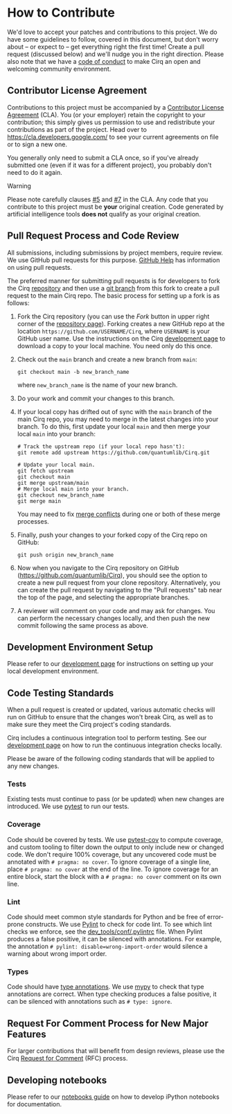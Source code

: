 # How to Contribute

We'd love to accept your patches and contributions to this project. We do have
some guidelines to follow, covered in this document, but don't worry about –
or expect to – get everything right the first time! Create a pull request
(discussed below) and we'll nudge you in the right direction. Please also note
that we have a [code of conduct](CODE_OF_CONDUCT.md) to make Cirq an open and
welcoming community environment.

## Contributor License Agreement

Contributions to this project must be accompanied by a [Contributor License
Agreement](https://cla.developers.google.com/about) (CLA). You
(or your employer) retain the copyright to your contribution;
this simply gives us permission to use and redistribute your contributions as
part of the project. Head over to https://cla.developers.google.com/ to see
your current agreements on file or to sign a new one.

You generally only need to submit a CLA once, so if you've already submitted one
(even if it was for a different project), you probably don't need to do it
again.

> [!WARNING]
> Please note carefully clauses [#5](https://cla.developers.google.com/about/google-corporate#:~:text=You%20represent%20that%20each%20of%20Your%20Contributions%20is%20Your%20original%20creation)
> and [#7](https://cla.developers.google.com/about/google-corporate#:~:text=Should%20You%20wish%20to%20submit%20work%20that%20is%20not%20Your%20original%20creation%2C%20You%20may%20submit%20it%20to%20Google%20separately)
> in the CLA. Any code that you contribute to this project must be **your**
> original creation. Code generated by artificial intelligence tools **does
> not** qualify as your original creation.

## Pull Request Process and Code Review

All submissions, including submissions by project members, require review. We
use GitHub pull requests for this purpose.
[GitHub Help](https://help.github.com/articles/about-pull-requests/) has
information on using pull requests.

The preferred manner for submitting pull requests is for developers to fork
the Cirq [repository](https://github.com/quantumlib/Cirq) and then use a [git
branch](https://git-scm.com/book/en/v2/Git-Branching-Branches-in-a-Nutshell)
from this fork to create a pull request to the main Cirq repo. The basic
process for setting up a fork is as follows:

1.  Fork the Cirq repository (you can use the _Fork_ button in upper right
    corner of the [repository page](https://github.com/quantumlib/Cirq)).
    Forking creates a new GitHub repo at the location
    `https://github.com/USERNAME/Cirq`, where `USERNAME` is
    your GitHub user name. Use the instructions on the Cirq
    [development page](docs/dev/development.md) to download a copy to
    your local machine. You need only do this once.

1.  Check out the `main` branch and create a new branch from `main`:

    ```shell
    git checkout main -b new_branch_name
    ```

    where `new_branch_name` is the name of your new branch.

1.  Do your work and commit your changes to this branch.

1.  If your local copy has drifted out of sync with the `main` branch of the
    main Cirq repo, you may need to merge in the latest changes into your
    branch.  To do this, first update your local `main` and then merge your
    local `main` into your branch:

    ```shell
    # Track the upstream repo (if your local repo hasn't):
    git remote add upstream https://github.com/quantumlib/Cirq.git

    # Update your local main.
    git fetch upstream
    git checkout main
    git merge upstream/main
    # Merge local main into your branch.
    git checkout new_branch_name
    git merge main
    ```

    You may need to fix [merge conflicts](
    https://docs.github.com/articles/about-merge-conflicts)
    during one or both of these merge processes.

1.  Finally, push your changes to your forked copy of the Cirq repo on GitHub:

    ```shell
    git push origin new_branch_name
    ```

1.  Now when you navigate to the Cirq repository on GitHub
    (https://github.com/quantumlib/Cirq), you should see the option to create a
    new pull request from your clone repository.  Alternatively, you can create
    the pull request by navigating to the "Pull requests" tab near the top of
    the page, and selecting the appropriate branches.

1.  A reviewer will comment on your code and may ask for changes. You can
    perform the necessary changes locally, and then push the new commit
    following the same process as above.

## Development Environment Setup

Please refer to our [development page](docs/dev/development.md) for
instructions on setting up your local development environment.

## Code Testing Standards

When a pull request is created or updated, various automatic checks will
run on GitHub to ensure that the changes won't break Cirq, as well as to make
sure they meet the Cirq project's coding standards.

Cirq includes a continuous integration tool to perform testing.  See our
[development page](docs/dev/development.md) on how to run the continuous
integration checks locally.

Please be aware of the following coding standards that will be applied to any
new changes.

### Tests

Existing tests must continue to pass (or be updated) when new changes are
introduced. We use [pytest](https://docs.pytest.org) to run our
tests.

### Coverage

Code should be covered by tests. We use
[pytest-cov](https://pytest-cov.readthedocs.io) to compute coverage, and custom
tooling to filter down the output to only include new or changed code. We don't
require 100% coverage, but any uncovered code must be annotated with `# pragma:
no cover`. To ignore coverage of a single line, place `# pragma: no cover` at
the end of the line. To ignore coverage for an entire block, start the block
with a `# pragma: no cover` comment on its own line.

### Lint

Code should meet common style standards for Python and be free of error-prone
constructs. We use [Pylint](https://www.pylint.org/) to check for code lint.
To see which lint checks we enforce, see the
[dev_tools/conf/.pylintrc](dev_tools/conf/.pylintrc) file. When Pylint produces
a false positive, it can be silenced with annotations. For example, the
annotation `# pylint: disable=wrong-import-order` would silence a warning about
wrong import order.

### Types

Code should have [type annotations](https://www.python.org/dev/peps/pep-0484/).
We use [mypy](http://mypy-lang.org/) to check that type annotations are correct.
When type checking produces a false positive, it can be silenced with
annotations such as `# type: ignore`.

## Request For Comment Process for New Major Features

For larger contributions that will benefit from design reviews, please use the Cirq
[Request for Comment](docs/dev/rfc_process.md) (RFC) process.

## Developing notebooks

Please refer to our [notebooks guide](docs/dev/notebooks.md) on how to develop
iPython notebooks for documentation.

